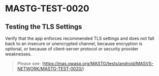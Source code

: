#  MASTG-TEST-0020

## Testing the TLS Settings

Verify that the app enforces recommended TLS settings and does not fall back to an insecure or unencrypted channel, because encryption is optional, or because of client-server protocol or security provider weaknesses.

> Please see: (https://mas.owasp.org/MASTG/tests/android/MASVS-NETWORK/MASTG-TEST-0020/)